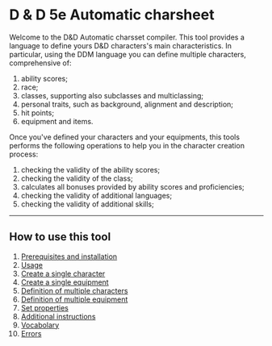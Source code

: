 # D & D 5e Automatic charsheet
Welcome to the D&D Automatic charsset compiler. This tool provides a language to define
yours D&D characters's main characteristics. In particular, using the DDM language you can 
define multiple characters, comprehensive of:
1. ability scores;
2. race;
3. classes, supporting also subclasses and multiclassing;
4. personal traits, such as background, alignment and description;
5. hit points;
6. equipment and items.

Once you've defined your characters and your equipments, this tools performs the following
operations to help you in the character creation process:
1. checking the validity of the ability scores;
2. checking the validity of the class;
3. calculates all bonuses provided by ability scores and proficiencies;
4. checking the validity of additional languages;
5.  checking the validity of additional skills;

---
## How to use this tool
1. [Prerequisites and installation](./doc/Req_Inst.md)
2. [Usage](./doc/usage.md)
3. [Create a single character](./doc/SingleChar.md)
4. [Create a single equipment](./doc/SingleEquip.md)
5. [Definition of multiple characters](./doc/mulChar.md)
6. [Definition of multiple equipment](./doc/mulEquip.md)
7. [Set properties](./doc/settings.md)
8. [Additional instructions](./doc/add.md)
9. [Vocabolary](./doc/vocab.md)
10. [Errors](./doc/errors.md)
